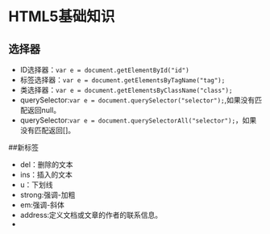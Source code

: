 # HTML5基础知识
## 选择器
* ID选择器：`var e = document.getElementById("id")`
* 标签选择器：`var e = document.getElementsByTagName("tag");`
* 类选择器：`var e = document.getElementsByClassName("class");`
* querySelector:`var e = document.querySelector("selector");`,如果没有匹配返回null。
* querySelector:`var e = document.querySelectorAll("selector");`，如果没有匹配返回[]。

##新标签
* del：删除的文本
* ins：插入的文本
* u：下划线
* strong:强调-加粗
* em:强调-斜体
* address:定义文档或文章的作者的联系信息。
* 
